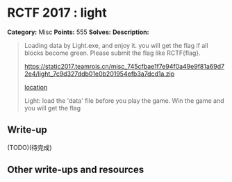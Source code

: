 # RCTF 2017 : light

**Category:** Misc
**Points:** 555
**Solves:** 
**Description:**

> Loading data by Light.exe, and enjoy it. you will get the flag if all blocks become green. Please submit the flag like RCTF{flag}.
>
> <https://static2017.teamrois.cn/misc_745cfbae1f7e94f0a49e9f81a69d72e4/light_7c9d327ddb01e0b201954efb3a7dcd1a.zip>
>
> [location](light_7c9d327ddb01e0b201954efb3a7dcd1a.zip)
>
> Light: load the 'data' file before you play the game. Win the game and you will get the flag

## Write-up

(TODO)(待完成)

## Other write-ups and resources
